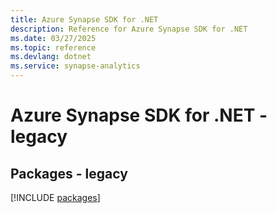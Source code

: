 ```yaml
---
title: Azure Synapse SDK for .NET
description: Reference for Azure Synapse SDK for .NET
ms.date: 03/27/2025
ms.topic: reference
ms.devlang: dotnet
ms.service: synapse-analytics
---
```

# Azure Synapse SDK for .NET - legacy
## Packages - legacy
[!INCLUDE [packages](synapse-index.md)]